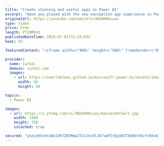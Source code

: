 ```yaml
---
title: "Create stunning and useful apps in Power BI"
excerpt: "Have you played with the new navigation app experience in Power BI? I have done it and I love it!! In this video I create an app from start to finish, to showcase all the features! #powerbi #curbal #appnavigation  Link to shared datasets video: https://www.youtube.com/watch?v=jtO4bIIy4uc   Here you can"
originalUrl: https://youtube.com/watch?v=3Bo0HHUcuas
type: video
price: Free
length: PT20M53S
publishedDateTime: 2019-07-01T12:25:03Z
heat: 55

featuredContent: "<iframe width=\"800\" height=\"500\" frameborder=\"0\" src=\"https://www.youtube.com/embed/3Bo0HHUcuas\" allow=\"accelerometer; autoplay; encrypted-media; gyroscope; picture-in-picture\" allowfullscreen></iframe>"

provider:
  name: Curbal
  domain: curbal.com
  images:
    - url: https://smartableai.github.io/microsoft-power-bi/assets/images/organizations/curbal.com-50x50.jpg
      width: 50
      height: 50

topics:
  - Power BI

images:
  - url: https://i.ytimg.com/vi/3Bo0HHUcuas/maxresdefault.jpg
    width: 1280
    height: 720
    isCached: true

secured: "ySejeHdcbn1WoiU6TZB3MmwZT2x1kxOlJ07vAPZrQyUH2TXKNbn5KzfzRkx6jGOt/l5bwUH0g+uWZJcs/vmtBRSDxbrNk3pHNEOW3j0QxQ/1OSq2XB0O4BA9SA0hDYsuis+QhY93nru+6U8lEo4AZd86HtuRQov1iwMSYAiqDRLEJL7cQxFxLuNd1IGlyusg0P/O2J90hOLpUtdgVq+n6hO9q6kcv8glWVqRvH8qsFQaaDnhh28fzfV9+W3MDeJCbU1bhv0LvUDvHCrDFHGqIzkc7MtHcsnaPHRtKDK5bdPxpqOHVSiQHJ+ZP6ilB4kdUmSzUSyy7XQWpBXp2EESMHlF9AOM25AOqrQaTt4yq6/zsXpBy/vZNb6QTXO2WSMUyS3Y5A9R+2d9YEJKbzkgHBcg8Ajja1IC80DGzL8hii4=;GwsIbyjXe5LaMGfAv7wbTg=="
---
```


